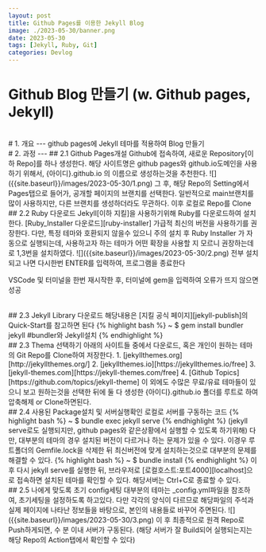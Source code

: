 ```yaml
---
layout: post
title: Github Pages를 이용한 Jekyll Blog
image: ./2023-05-30/banner.png
date: 2023-05-30
tags: [Jekyll, Ruby, Git]
categories: Devlog
---
```

# Github Blog 만들기 (w. Github pages, Jekyll)

<!-- ![문서제목에 맞는 사진](2023-06-05) -->

<br>
# 1. 개요
---
github pages에 Jekyll 테마를 적용하여 Blog 만들기

<br>
# 2. 과정
---
## 2.1 Github Pages개설   
Github에 접속하여, 새로운 Repository[이하 Repo]를 하나 생성한다.   
해당 사이트명은 github pages와 github.io도메인을 사용하기 위해서,   
{아이디}.github.io 의 이름으로 생성하는것을 추천한다.   
![]({{site.baseurl}}/images/2023-05-30/1.png)    
그 후, 해당 Repo의 Setting에서 Pages탭으로 들어가, 공개할 페이지의 브랜치를 선택한다.   
일반적으로 main브랜치를 많이 사용하지만, 다른 브랜치를 생성하더라도 무관하다.   
이후 로컬로 Repo를 Clone   

<br>
## 2.2 Ruby 다운로드
Jekyll[이하 지킬]을 사용하기위해 Ruby를 다운로드하여 설치한다.
[Ruby_Installer 다운로드][ruby-installer] 가급적 최신의 버전을 사용하기를 권장한다.
다만, 특정 테마와 호환되지 않을수 있으니 주의
설치 후 Ruby Installer 가 자동으로 실행되는데, 사용하고자 하는 테마가 어떤 확장을 사용할 지 모르니 권장하는데로 1,3번을 설치하였다.
![]({{site.baseurl}}/images/2023-05-30/2.png)
전부 설치되고 나면 다시한번 ENTER를 입력하여, 프로그램을 종료한다
   
VSCode 및 터미널을 한번 재시작한 후, 터미널에 gem을 입력하여 오류가 뜨지 않으면 성공   
   
<br>
## 2.3 Jekyll Library 다운로드
해당내용은 [지킬 공식 페이지][jekyll-publish]의 Quick-Start를 참고하면 된다
{% highlight bash %}
~ $ gem install bundler jekyll  #bundler와 Jekyll설치
{% endhighlight %}
   
<br>
## 2.3 Thema 선택하기
아래의 사이트들 중에서 다운로드, 혹은 개인이 원하는 테마의 Git Repo를 Clone하여 저장한다.
1. [jekyllthemes.org][http://jekyllthemes.org/]
2. [jekyllthemes.io][https://jekyllthemes.io/free]
3. [jekyll-themes.com][https://jekyll-themes.com/free]
4. [Github Topics][https://github.com/topics/jekyll-theme]   
이 외에도 수많은 무료/유료 테마들이 있으니 보고 원하는것을 선택한 뒤에   
둘 다 생성한 {아이디}.github.io 폴더를 루트로 하여 압축해제 or Clone하면된다.
   
<br>
## 2.4 사용된 Package설치 및 서버실행확인
로컬로 서버를 구동하는 코드
{% highlight bash %}
~ $ bundle exec jekyll serve
{% endhighlight %}   
(jekyll serve로도 실행되지만, github pages와 같은상황에서 실행할 수 있도록 하기위해)   
다만, 대부분의 테마의 경우 설치된 버전이 다르거나 하는 문제가 있을 수 있다.   
이경우 루트폴더의 Gemfile.lock을 삭제한 뒤 최신버전에 맞게 설치하는것으로 대부분의 문제를 해결할 수 있다.
{% highlight bash %}
~ $ bundle install
{% endhighlight %}
이후 다시 jekyll serve를 실행한 뒤, 브라우저로 [로컬호스트:포트4000][localhost]으로 접속하면 설치된 테마를 확인할 수 있다.   
해당서버는 Ctrl+C로 종료할 수 있다.

<br>
## 2.5 나에게 맞도록 초기 config세팅
대부분의 테마는 _config.yml파일을 참조하여, 초기세팅을 설정하도록 하고있다.   
다만 각각의 양식이 다르므로 해당파일의 주석과 실제 페이지에 나타난 정보들을 바탕으로,   
본인의 내용들로 바꾸어 주면된다.
![]({{site.baseurl}}/images/2023-05-30/3.png)
이 후 최종적으로 원격 Repo로 Push하게되면, 수 분 이내 서버가 구동된다.   
(해당 서버가 잘 Build되어 실행되는지는 해당 Repo의 Action탭에서 확인할 수 있다)   

[localhost]: http://127.0.0.1:4000
[jekyll-publish]: https://jekyllrb.com
[ruby-installer]: https://rubyinstaller.org/downloads/
[http://jekyllthemes.org/]: http://jekyllthemes.org/
[https://jekyllthemes.io/free]: https://jekyllthemes.io/free
[https://jekyll-themes.com/free]: https://jekyll-themes.com/free
[https://github.com/topics/jekyll-theme]: https://github.com/topics/jekyll-theme